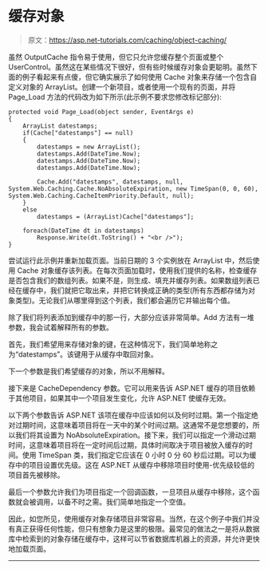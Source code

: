 # 缓存对象

> 原文：<https://asp.net-tutorials.com/caching/object-caching/>

虽然 OutputCache 指令易于使用，但它只允许您缓存整个页面或整个 UserControl。虽然这在某些情况下很好，但有些时候缓存对象会更聪明。虽然下面的例子看起来有点傻，但它确实展示了如何使用 Cache 对象来存储一个包含自定义对象的 ArrayList。创建一个新项目，或者使用一个现有的页面，并将 Page_Load 方法的代码改为如下所示(此示例不要求您修改标记部分):

```
protected void Page_Load(object sender, EventArgs e)
{
    ArrayList datestamps;
    if(Cache["datestamps"] == null)
    {
        datestamps = new ArrayList();
        datestamps.Add(DateTime.Now);
        datestamps.Add(DateTime.Now);
        datestamps.Add(DateTime.Now);

        Cache.Add("datestamps", datestamps, null, System.Web.Caching.Cache.NoAbsoluteExpiration, new TimeSpan(0, 0, 60), System.Web.Caching.CacheItemPriority.Default, null);
    }
    else
        datestamps = (ArrayList)Cache["datestamps"];

    foreach(DateTime dt in datestamps)
        Response.Write(dt.ToString() + "<br />");
}
```

尝试运行此示例并重新加载页面。当前日期的 3 个实例放在 ArrayList 中，然后使用 Cache 对象缓存该列表。在每次页面加载时，使用我们提供的名称，检查缓存是否包含我们的数组列表。如果不是，则生成、填充并缓存列表。如果数组列表已经在缓存中，我们就把它取出来，并把它转换成正确的类型(所有东西都存储为对象类型)。无论我们从哪里得到这个列表，我们都会遍历它并输出每个值。

除了我们将列表添加到缓存中的那一行，大部分应该非常简单。Add 方法有一堆参数，我会试着解释所有的参数。

首先，我们希望用来存储对象的键，在这种情况下，我们简单地称之为“datestamps”。该键用于从缓存中取回对象。

下一个参数是我们希望缓存的对象，所以不用解释。

<input type="hidden" name="IL_IN_ARTICLE">

接下来是 CacheDependency 参数。它可以用来告诉 ASP.NET 缓存的项目依赖于其他项目，如果其中一个项目发生变化，允许 ASP.NET 使缓存无效。

以下两个参数告诉 ASP.NET 该项在缓存中应该如何以及何时过期。第一个指定绝对过期时间，这意味着项目将在一天中的某个时间过期。这通常不是您想要的，所以我们将其设置为 NoAbsoluteExpiration。接下来，我们可以指定一个滑动过期时间，这意味着项目将在一定时间后过期，具体时间取决于项目被放入缓存的时间。使用 TimeSpan 类，我们指定它应该在 0 小时 0 分 60 秒后过期。可以为缓存中的项目设置优先级。这在 ASP.NET 从缓存中移除项目时使用-优先级较低的项目首先被移除。

最后一个参数允许我们为项目指定一个回调函数，一旦项目从缓存中移除，这个函数就会被调用，以备不时之需。我们简单地指定一个空值。

因此，如您所见，使用缓存对象存储项目非常容易。当然，在这个例子中我们并没有真正获得任何性能，但只有想象力是这里的极限。最常见的做法之一是将从数据库中检索到的对象存储在缓存中，这样可以节省数据库机器上的资源，并允许更快地加载页面。

* * *